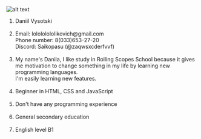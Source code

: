 ![alt text](https://drive.google.com/file/d/18UNYNDSqxng8HiGQ5R-Cmq9i80B7vUvP/view?usp=sharing)
<ol>
<li>Daniil Vysotski</li><br>
<li>Email: lolololololikovich@gmail.com<br>
Phone number: 8(033)653-27-20<br>
Discord: Saikopasu (@zaqwsxcderfvvf)</li><br>
<li>My name's Danila, I like study in Rolling Scopes School because it gives me motivation to change something in my life by learning new programming languages. <br>I'm easily learning new features.</li><br>
<li>Beginner in HTML, CSS and JavaScript</li><br>
<li>Don't have any programming experience</li><br>
<li>General secondary education</li><br>
<li>English level B1</li><br>
</ol>
